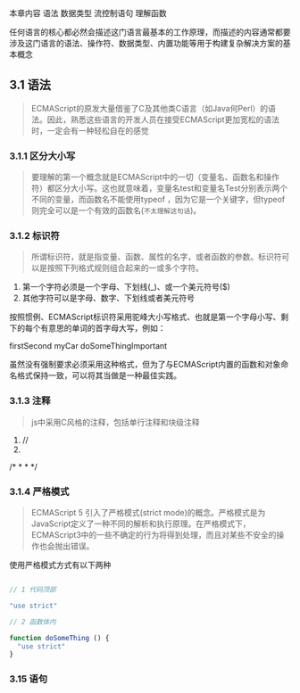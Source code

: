 本章内容
  语法
  数据类型
  流控制语句
  理解函数

任何语言的核心都必然会描述这门语言最基本的工作原理，而描述的内容通常都要涉及这门语言的语法、操作符、数据类型、内置功能等用于构建复杂解决方案的基本概念

## 3.1 语法

> ECMAScript的原发大量借鉴了C及其他类C语言（如Java何Perl）的语法。因此，熟悉这些语言的开发人员在接受ECMAScript更加宽松的语法时，一定会有一种轻松自在的感觉

### 3.1.1 区分大小写

> 要理解的第一个概念就是ECMAScript中的一切（变量名、函数名和操作符）都区分大小写。这也就意味着，变量名test和变量名Test分别表示两个不同的变量，而函数名不能使用typeof ，因为它是一个关键字，但typeof 则完全可以是一个有效的函数名(`不太理解这句话`)。

### 3.1.2 标识符

> 所谓标识符，就是指变量、函数、属性的名字，或者函数的参数。标识符可以是按照下列格式规则组合起来的一或多个字符。

1. 第一个字符必须是一个字母、下划线(_)、或一个美元符号($)
2. 其他字符可以是字母、数字、下划线或者美元符号

按照惯例、ECMAScript标识符采用驼峰大小写格式、也就是第一个字母小写、剩下的每个有意思的单词的首字母大写，例如：

firstSecond
myCar
doSomeThingImportant

虽然没有强制要求必须采用这种格式，但为了与ECMAScript内置的函数和对象命名格式保持一致，可以将其当做是一种最佳实践。

### 3.1.3 注释

> js中采用C风格的注释，包括单行注释和块级注释

1. //
2. 

/*
 *
 *
 */

 ### 3.1.4 严格模式 

 > ECMAScript 5 引入了严格模式(strict mode)的概念。严格模式是为JavaScript定义了一种不同的解析和执行原理。在严格模式下，ECMAScript3中的一些不确定的行为将得到处理，而且对某些不安全的操作也会抛出错误。

 使用严格模式方式有以下两种

 ``` javascript

 // 1 代码顶部

 "use strict"

 // 2 函数体内

 function doSomeThing () {
   "use strict"
 }


 ```

 ### 3.15 语句

 


